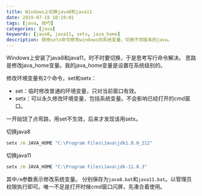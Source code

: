 ```yaml
---
title: Windows上切换java8和java11
date: 2019-07-18 10:19:01
tags: [java, 技巧]
categories: [java]
keywords: [java8, java11, setx, java_home]
description: 使用setx命令修改windows的系统变量，切换不同版本的java。
---
```


Windows上安装了java8和java11，时不时要切换，于是思考写行命令解决。
思路是修改java_home变量。我的java_home变量是设置在系统级别的。

修改环境变量有2个命令，set和setx：
- set：临时修改普通的环境变量，只对当前窗口有效。
- setx：可以永久修改环境变量，包括系统变量。不会影响已经打开的cmd窗口。

一开始饶了点弯路，用set不生效，后来才发现该用setx。

切换java8
```bat
setx /m JAVA_HOME "C:\Program Files\Java\jdk1.8.0_212"
```

切换java11
```bat
setx /m JAVA_HOME "C:\Program Files\Java\jdk-11.0.3"
```

其中`/m`参数表示修改系统变量。
分别保存为`java8.bat`和`java11.bat`。以管理员权限执行即可。唯一不足是打开时候cmd窗口闪屏，先凑合着使用。

